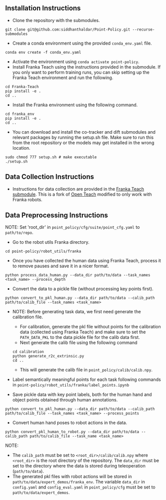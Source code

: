 ## Installation Instructions

- Clone the repository with the submodules.
```
git clone git@github.com:siddhanthaldar/Point-Policy.git --recurse-submodules
```
- Create a conda environment using the provided `conda_env.yaml` file.
```
conda env create -f conda_env.yaml
```
- Activate the environment using `conda activate point-policy`.
- Install Franka Teach using the instructions provided in the submodule. If you only want to perform training runs, you can skip setting up the Franka Teach environment and run the following.
```
cd Franka-Teach
pip install -e .
cd ..
```
- Install the Franka environment using the following command.
```
cd franka_env
pip install -e .
cd ..
```
- You can download and install the co-tracker and dift submodules and relevant packages by running the setup.sh file. Make sure to run this from the root repository or the models may get installed in the wrong location.
```
sudo chmod 777 setup.sh # make executable
./setup.sh
```


## Data Collection Instructions
- Instructions for data collection are provided in the [Franka Teach submodule](Franka-Teach/README.md). This is a fork of [Open Teach](https://github.com/aadhithya14/Open-Teach) modified to only work with Franka robots.

## Data Preprocessing Instructions

NOTE: Set 'root_dir' in `point_policy/cfg/suite/point_cfg.yaml` to `path/to/repo`.

- Go to the robot utils Franka directory.
```
cd point-policy/robot_utils/franka
```
- Once you have collected the human data using Franka Teach, process it to remove pauses and save it in a nicer format.
```
python process_data_human.py --data_dir path/to/data --task_names <task_name> --process_depth
```
- Convert the data to a pickle file (without processing key points first).
```
python convert_to_pkl_human.py --data_dir path/to/data --calib_path path/to/calib_file --task_names <task_name>
```
- NOTE: Before generating task data, we first need generate the calibration file.
    - For calibration, generate the pkl file without points for the calibration data (collected using Franka Teach) and make sure to set the `PATH_DATA_PKL` to the data pickle file for the calib data first.
    - Next generate the calib file using the following command
    ```
    cd calibration
    python generate_r2c_extrinsic.py
    cd ..
    ```
    - This will generate the calib file in `point_policy/calib/calib.npy`.

- Label semantically meaningful points for each task following commands in `point-policy/robot_utils/franka/label_points.ipynb`
- Save pickle data with key point labels, both for the human hand and object points obtained through human annotations.
```
python convert_to_pkl_human.py --data_dir path/to/data --calib_path path/to/calib_file --task_names <task_name> --process_points
```
- Convert human hand poses to robot actions in the data.
```
python convert_pkl_human_to_robot.py --data_dir path/to/data --calib_path path/to/calib_file --task_name <task_name>
```

NOTE:
- The `calib_path` must be set to `<root_dir>/calib/calib.npy` where `<root_dir>` is the root directory of the repository. The `data_dir` must be set to the directory where the data is stored during teleoperation (`path/to/data`).
- The generated pkl files with robot actions will be stored in `path/to/data/expert_demos/franka_env`. The variable `data_dir` in `config.yaml` and `config_eval.yaml` in `point_policy/cfg` must be set to `path/to/data/expert_demos`.
